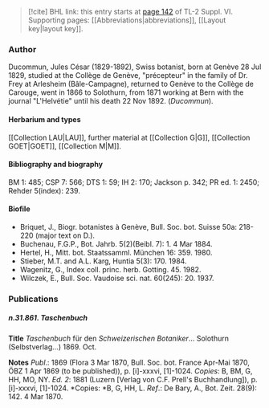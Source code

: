> [!cite] BHL link: this entry starts at [page 142](https://www.biodiversitylibrary.org/item/103835#page/152/mode/1up) of TL-2 Suppl. VI.
> Supporting pages: [[Abbreviations|abbreviations]], [[Layout key|layout key]].

### Author

Ducommun, Jules César (1829-1892), Swiss botanist, born at Genève 28 Jul 1829, studied at the Collège de Genève, "précepteur" in the family of Dr. Frey at Arlesheim (Bâle-Campagne), returned to Genève to the Collège de Carouge, went in 1866 to Solothurn, from 1871 working at Bern with the journal "L'Helvétie" until his death 22 Nov 1892. (*Ducommun*).

#### Herbarium and types

[[Collection LAU|LAU]], further material at [[Collection G|G]], [[Collection GOET|GOET]], [[Collection M|M]].

#### Bibliography and biography

BM 1: 485; CSP 7: 566; DTS 1: 59; IH 2: 170; Jackson p. 342; PR ed. 1: 2450; Rehder 5(index): 239.

#### Biofile

- Briquet, J., Biogr. botanistes à Genève, Bull. Soc. bot. Suisse 50a: 218-220 (major text on D.).
- Buchenau, F.G.P., Bot. Jahrb. 5(2)(Beibl. 7): 1. 4 Mar 1884.
- Hertel, H., Mitt. bot. Staatssamml. München 16: 359. 1980.
- Stieber, M.T. and A.L. Karg, Huntia 5(3): 170. 1984.
- Wagenitz, G., Index coll. princ. herb. Gotting. 45. 1982.
- Wilczek, E., Bull. Soc. Vaudoise sci. nat. 60(245): 20. 1937.

### Publications

##### n.31.861. Taschenbuch

**Title**
*Taschenbuch* für den *Schweizerischen Botaniker*... Solothurn (Selbstverlag...) 1869. Oct.

**Notes**
*Publ*.: 1869 (Flora 3 Mar 1870, Bull. Soc. bot. France Apr-Mai 1870, ÖBZ 1 Apr 1869 (to be published)), p. \[i\]-xxxvi, \[1\]-1024. *Copies*: B, BM, G, HH, MO, NY.
*Ed. 2*: 1881 (Luzern \[Verlag von C.F. Prell's Buchhandlung\]), p. \[i\]-xxxvi, \[1\]-1024. *Copies: *B, G, HH, L.
*Ref*.: De Bary, A., Bot. Zeit. 28(9): 142. 4 Mar 1870.

